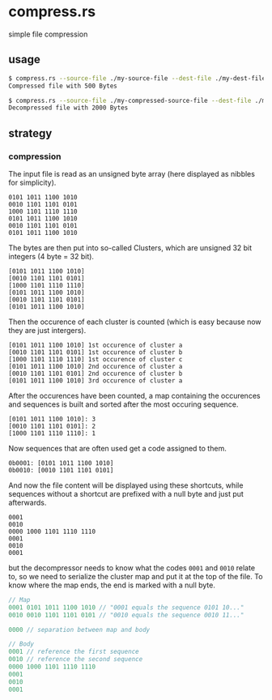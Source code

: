 # compress.rs

simple file compression

## usage

```sh
$ compress.rs --source-file ./my-source-file --dest-file ./my-dest-file
Compressed file with 500 Bytes
```

```sh
$ compress.rs --source-file ./my-compressed-source-file --dest-file ./my-dest-file --decompress
Decompressed file with 2000 Bytes
```

## strategy

### compression

The input file is read as an unsigned byte array (here displayed as nibbles for simplicity).

```
0101 1011 1100 1010
0010 1101 1101 0101
1000 1101 1110 1110
0101 1011 1100 1010
0010 1101 1101 0101
0101 1011 1100 1010
```

The bytes are then put into so-called Clusters, which are unsigned 32 bit integers (4 byte = 32 bit).

```
[0101 1011 1100 1010]
[0010 1101 1101 0101]
[1000 1101 1110 1110]
[0101 1011 1100 1010]
[0010 1101 1101 0101]
[0101 1011 1100 1010]
```

Then the occurence of each cluster is counted (which is easy because now they are just intergers).

```
[0101 1011 1100 1010] 1st occurence of cluster a
[0010 1101 1101 0101] 1st occurence of cluster b
[1000 1101 1110 1110] 1st occurence of cluster c
[0101 1011 1100 1010] 2nd occurence of cluster a
[0010 1101 1101 0101] 2nd occurence of cluster b
[0101 1011 1100 1010] 3rd occurence of cluster a
```

After the occurences have been counted, a map containing the occurences and sequences is built and sorted after the most occuring sequence.

```
[0101 1011 1100 1010]: 3
[0010 1101 1101 0101]: 2
[1000 1101 1110 1110]: 1
```

Now sequences that are often used get a code assigned to them.

```
0b0001: [0101 1011 1100 1010]
0b0010: [0010 1101 1101 0101]
```

And now the file content will be displayed using these shortcuts, while sequences without a shortcut are prefixed with a null byte and just put afterwards.

```
0001
0010
0000 1000 1101 1110 1110
0001
0010
0001
```

but the decompressor needs to know what the codes `0001` and `0010` relate to, so we need to serialize the cluster map and put it at the top of the file. To know where the map ends, the end is marked with a null byte.

```js
// Map
0001 0101 1011 1100 1010 // "0001 equals the sequence 0101 10..."
0010 0010 1101 1101 0101 // "0010 equals the sequence 0010 11..."

0000 // separation between map and body

// Body
0001 // reference the first sequence
0010 // reference the second sequence
0000 1000 1101 1110 1110
0001
0010
0001
```
